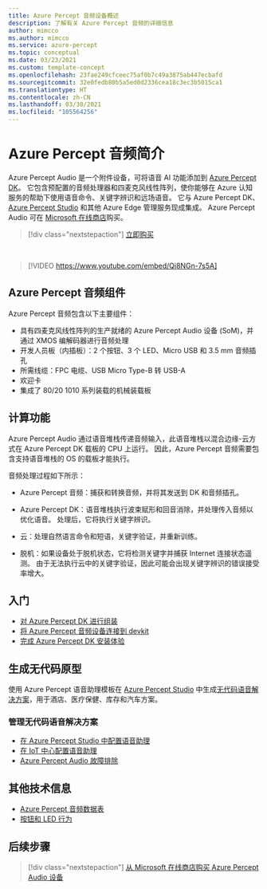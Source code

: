 ```yaml
---
title: Azure Percept 音频设备概述
description: 了解有关 Azure Percept 音频的详细信息
author: mimcco
ms.author: mimcco
ms.service: azure-percept
ms.topic: conceptual
ms.date: 03/23/2021
ms.custom: template-concept
ms.openlocfilehash: 23fae249cfceec75af0b7c49a3875ab447ecbafd
ms.sourcegitcommit: 32e0fedb80b5a5ed0d2336cea18c3ec3b5015ca1
ms.translationtype: HT
ms.contentlocale: zh-CN
ms.lasthandoff: 03/30/2021
ms.locfileid: "105564256"
---
```

# <a name="introduction-to-azure-percept-audio"></a>Azure Percept 音频简介

Azure Percept Audio 是一个附件设备，可将语音 AI 功能添加到 [Azure Percept DK](./overview-azure-percept-dk.md)。 它包含预配置的音频处理器和四麦克风线性阵列，使你能够在 Azure 认知服务的帮助下使用语音命令、关键字辨识和远场语音。 它与 Azure Percept DK、[Azure Percept Studio](https://go.microsoft.com/fwlink/?linkid=2135819) 和其他 Azure Edge 管理服务现成集成。 Azure Percept Audio 可在 [Microsoft 在线商店](https://go.microsoft.com/fwlink/p/?LinkId=2155270)购买。

> [!div class="nextstepaction"]
> [立即购买](https://go.microsoft.com/fwlink/p/?LinkId=2155270)

</br>

> [!VIDEO https://www.youtube.com/embed/Qj8NGn-7s5A]

## <a name="azure-percept-audio-components"></a>Azure Percept 音频组件

Azure Percept 音频包含以下主要组件：

- 具有四麦克风线性阵列的生产就绪的 Azure Percept Audio 设备 (SoM)，并通过 XMOS 编解码器进行音频处理
- 开发人员板（内插板）：2 个按钮、3 个 LED、Micro USB 和 3.5 mm 音频插孔
- 所需线缆：FPC 电缆、USB Micro Type-B 转 USB-A
- 欢迎卡
- 集成了 80/20 1010 系列装载的机械装载板

## <a name="compute-capabilities"></a>计算功能 

Azure Percept Audio 通过语音堆栈传递音频输入，此语音堆栈以混合边缘-云方式在 Azure Percept DK 载板的 CPU 上运行。 因此，Azure Percept 音频需要包含支持语音堆栈的 OS 的载板才能执行。 

音频处理过程如下所示： 

- Azure Percept 音频：捕获和转换音频，并将其发送到 DK 和音频插孔。

- Azure Percept DK：语音堆栈执行波束赋形和回音消除，并处理传入音频以优化语音。 处理后，它将执行关键字辨识。

- 云：处理自然语言命令和短语，关键字验证，并重新训练。 

- 脱机：如果设备处于脱机状态，它将检测关键字并捕获 Internet 连接状态遥测。 由于无法执行云中的关键字验证，因此可能会出现关键字辨识的错误接受率增大。 

## <a name="getting-started"></a>入门

- [对 Azure Percept DK 进行组装](./quickstart-percept-dk-unboxing.md)
- [将 Azure Percept 音频设备连接到 devkit](./quickstart-percept-audio-setup.md)
- [完成 Azure Percept DK 安装体验](./quickstart-percept-dk-set-up.md)

## <a name="build-a-no-code-prototype"></a>生成无代码原型

使用 Azure Percept 语音助理模板在 [Azure Percept Studio](https://go.microsoft.com/fwlink/?linkid=2135819) 中生成[无代码语音解决方案](./tutorial-no-code-speech.md)，用于酒店、医疗保健、库存和汽车方案。

### <a name="manage-your-no-code-speech-solution"></a>管理无代码语音解决方案

- [在 Azure Percept Studio 中配置语音助理](./how-to-manage-voice-assistant.md)
- [在 IoT 中心配置语音助理](./how-to-configure-voice-assistant.md)
- [Azure Percept Audio 故障排除](./troubleshoot-audio-accessory-speech-module.md)

## <a name="additional-technical-information"></a>其他技术信息

- [Azure Percept 音频数据表](./azure-percept-audio-datasheet.md)
- [按钮和 LED 行为](./audio-button-led-behavior.md)

## <a name="next-steps"></a>后续步骤

> [!div class="nextstepaction"]
> [从 Microsoft 在线商店购买 Azure Percept Audio 设备](https://go.microsoft.com/fwlink/p/?LinkId=2155270)
